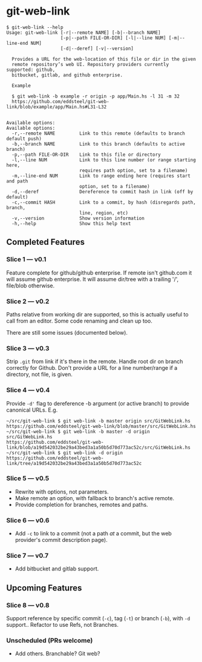 # git-web-link

``` shell
$ git-web-link --help
Usage: git-web-link [-r|--remote NAME] [-b|--branch NAME]
                    [-p|--path FILE-OR-DIR] [-l|--line NUM] [-m|--line-end NUM]
                    [-d|--deref] [-v|--version]

  Provides a URL for the web-location of this file or dir in the given
  remote repository’s web UI. Repository providers currently supported: github,
  bitbucket, gitlab, and github enterprise.

  Example

  $ git web-link -b example -r origin -p app/Main.hs -l 31 -m 32
  https://github.com/eddsteel/git-web-link/blob/example/app/Main.hs#L31-L32


Available options:
Available options:
  -r,--remote NAME         Link to this remote (defaults to branch default push)
  -b,--branch NAME         Link to this branch (defaults to active branch)
  -p,--path FILE-OR-DIR    Link to this file or directory
  -l,--line NUM            Link to this line number (or range starting here,
                           requires path option, set to a filename)
  -m,--line-end NUM        Link to range ending here (requires start and path
                           option, set to a filename)
  -d,--deref               Dereference to commit hash in link (off by default)
  -c,--commit HASH         Link to a commit, by hash (disregards path, branch,
                           line, region, etc)
  -v,--version             Show version information
  -h,--help                Show this help text
```

## Completed Features

### Slice 1 — v0.1

Feature complete for github/github enterprise. If remote isn't
github.com it will assume github enterprise. It will assume dir/tree
with a trailing '/', file/blob otherwise.

### Slice 2 — v0.2

Paths relative from working dir are supported, so this is actually
useful to call from an editor. Some code renaming and clean up too.

There are still some issues (documented below).

### Slice 3 — v0.3

Strip `.git` from link if it's there in the remote.
Handle root dir on branch correctly for Github.
Don't provide a URL for a line number/range if a directory, not file, is given.

### Slice 4 — v0.4

Provide `-d'` flag to dereference -b argument (or active branch) to provide canonical URLs. E.g.

```
~/src/git-web-link $ git web-link -b master origin src/GitWebLink.hs
https://github.com/eddsteel/git-web-link/blob/master/src/GitWebLink.hs
~/src/git-web-link $ git web-link -b master -d origin src/GitWebLink.hs
https://github.com/eddsteel/git-web-link/blob/a19d542032be29a43bed3a1a50b5d70d773ac52c/src/GitWebLink.hs
~/src/git-web-link $ git web-link -d origin
https://github.com/eddsteel/git-web-link/tree/a19d542032be29a43bed3a1a50b5d70d773ac52c
```

### Slice 5 — v0.5

- Rewrite with options, not parameters.
- Make remote an option, with fallback to branch's active remote.
- Provide completion for branches, remotes and paths.

### Slice 6 — v0.6

- Add `-c` to link to a commit (not a path _at_ a commit, but the web provider's commit description page).

### Slice 7  — v0.7

- Add bitbucket and gitlab support.

## Upcoming Features

### Slice 8 — v0.8

Support reference by specific commit (`-c`), tag (`-t`) or branch (`-b`), with `-d` support.. Refactor to use Refs, not Branches.

### Unscheduled (PRs welcome)

- Add others. Branchable? Git web?
